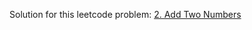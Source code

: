 Solution for this leetcode problem: [2. Add Two Numbers](https://leetcode.com/problems/add-two-numbers/)
